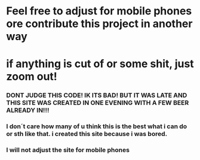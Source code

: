 # Feel free to adjust for mobile phones ore contribute this project in another way

# if anything is cut of or some shit, just zoom out!

### DONT JUDGE THIS CODE! IK ITS BAD! BUT IT WAS LATE AND THIS SITE WAS CREATED IN ONE EVENING WITH A FEW BEER ALREADY IN!!!
### I don´t care how many of u think this is the best what i can do or sth like that. i created this site because i was bored.
### I will not adjust the site for mobile phones


